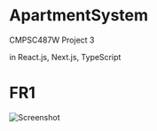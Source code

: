 # ApartmentSystem
CMPSC487W Project 3

in React.js, Next.js, TypeScript

# FR1

![Screenshot](screenshots/tenantLoginPage.png)
